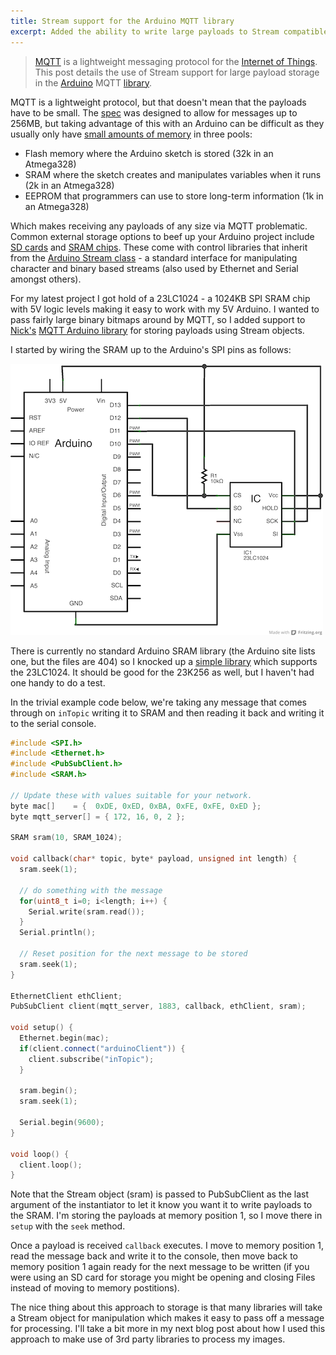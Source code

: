 ```yaml
---
title: Stream support for the Arduino MQTT library
excerpt: Added the ability to write large payloads to Stream compatible storage
---
```


> [MQTT][] is a lightweight messaging protocol for the [Internet of
> Things][].
> This post details the use of Stream support for large payload storage
> in the [Arduino][] MQTT [library][pubsubclient].

MQTT is a lightweight protocol, but that doesn't mean that the
payloads have to be small. The
[spec](http://public.dhe.ibm.com/software/dw/webservices/ws-mqtt/mqtt-v3r1.html) was designed to allow for messages up to
256MB, but taking advantage of this with an Arduino can be difficult as they usually only have [small amounts of
memory](http://arduino.cc/en/Tutorial/Memory) in three pools:

- Flash memory where the Arduino sketch is stored (32k in an Atmega328)
- SRAM where the sketch creates and manipulates variables when it runs (2k in an Atmega328)
- EEPROM that programmers can use to store long-term information (1k in an Atmega328)

Which makes receiving any payloads of any size via MQTT problematic.
Common external storage options to beef up your Arduino project include [SD
cards](http://arduino.cc/en/Reference/SD) and
[SRAM chips](http://playground.arduino.cc/Main/SpiRAM). These come with
control libraries that inherit from the [Arduino Stream
class](http://arduino.cc/en/Reference/Stream) - a standard
interface for manipulating character and binary based streams (also used by
Ethernet and Serial amongst others).

For my latest project I got hold of a 23LC1024 - a 1024KB SPI SRAM chip with
5V logic levels making it easy to work with my 5V Arduino.
I wanted to pass fairly large binary bitmaps around
by MQTT, so I added support to [Nick's][Nick O'Leary] [MQTT Arduino library][pubsubclient]
for storing payloads using Stream objects.

I started by wiring the SRAM up to the Arduino's SPI pins as follows:

![Circuit diagram](/assets/images/arduino-sram-schematic.png)

There is currently no standard Arduino SRAM library (the Arduino site
lists one, but the files are 404) so I knocked up a
[simple library](https://github.com/ennui2342/arduino-sram) which supports the 23LC1024.
It should be good for the 23K256 as well, but I haven't had one handy to
do a test.

In the trivial example code below, we're taking any message that comes through
on `inTopic` writing it to SRAM and then reading it back and writing it
to the serial console.

```c++
#include <SPI.h>
#include <Ethernet.h>
#include <PubSubClient.h>
#include <SRAM.h>

// Update these with values suitable for your network.
byte mac[]    = {  0xDE, 0xED, 0xBA, 0xFE, 0xFE, 0xED };
byte mqtt_server[] = { 172, 16, 0, 2 };

SRAM sram(10, SRAM_1024);

void callback(char* topic, byte* payload, unsigned int length) {
  sram.seek(1);

  // do something with the message
  for(uint8_t i=0; i<length; i++) {
    Serial.write(sram.read());
  }
  Serial.println();
  
  // Reset position for the next message to be stored
  sram.seek(1);
}

EthernetClient ethClient;
PubSubClient client(mqtt_server, 1883, callback, ethClient, sram);

void setup() {
  Ethernet.begin(mac);
  if(client.connect("arduinoClient")) {
    client.subscribe("inTopic");
  }

  sram.begin();
  sram.seek(1);
  
  Serial.begin(9600);
}

void loop() {
  client.loop();
}
```

Note that the Stream object (sram) is passed to PubSubClient as the last argument of the instantiator to let it know you want
it to write payloads to the SRAM. I'm storing the payloads at memory position 1, so
I move there in `setup` with the `seek` method.

Once a payload is received `callback` executes. I move to memory
position 1, read the message back and write it to the console, then move back to
memory position 1 again ready for the next message to be written (if
you were using an SD card for storage you might be opening and closing
Files instead of moving to memory postitions).

The nice thing about this approach to storage is that many libraries will take a Stream object for
manipulation which makes it easy to pass off a message for processing.
I'll take a bit more in my next blog post about how I used this approach
to make use of 3rd party libraries to process my images.

[Arduino]: http://arduino.cc/
[Internet of Things]: http://en.wikipedia.org/wiki/Internet_of_Things
[MQTT]: http://mqtt.org/ "Message Queue Telemetry Transport"
[Nick O'Leary]: http://twitter.com/knolleary
[pubsubclient]: https://github.com/knolleary/pubsubclient

